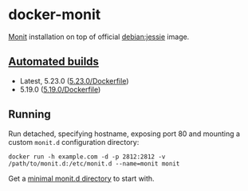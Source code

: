 # docker-monit
[Monit](https://mmonit.com/monit/) installation on top of official [debian:jessie](https://hub.docker.com/_/debian/) image.

## [Automated builds](https://hub.docker.com/r/vicgonco/monit/)


* Latest, 5.23.0 ([5.23.0/Dockerfile](https://github.com/victorzinho/docker-monit/blob/master/5.23.0/Dockerfile))
* 5.19.0 ([5.19.0/Dockerfile](https://github.com/victorzinho/docker-monit/blob/master/5.19.0/Dockerfile))


## Running

Run detached, specifying hostname, exposing port 80 and mounting a custom `monit.d` configuration directory:

```
docker run -h example.com -d -p 2812:2812 -v /path/to/monit.d:/etc/monit.d --name=monit monit
```

Get a [minimal monit.d directory](https://github.com/victorzinho/docker-monit/tree/master/monit.d) to start with.


